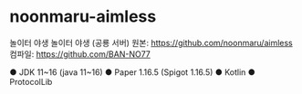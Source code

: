 # noonmaru-aimless
놀이터 야생
놀이터 야생 (공룡 서버)
원본: https://github.com/noonmaru/aimless
컴파일: https://github.com/BAN-NO77

● JDK 11~16 (java 11~16)
● Paper 1.16.5 (Spigot 1.16.5)
● Kotlin
● ProtocolLib
